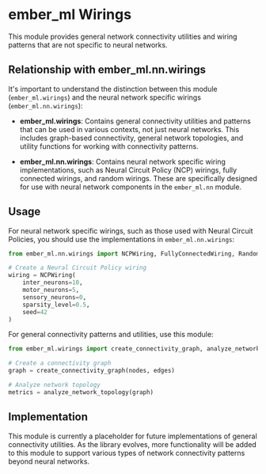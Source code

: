 # ember_ml Wirings

This module provides general network connectivity utilities and wiring patterns that are not specific to neural networks.

## Relationship with ember_ml.nn.wirings

It's important to understand the distinction between this module (`ember_ml.wirings`) and the neural network specific wirings (`ember_ml.nn.wirings`):

- **ember_ml.wirings**: Contains general connectivity utilities and patterns that can be used in various contexts, not just neural networks. This includes graph-based connectivity, general network topologies, and utility functions for working with connectivity patterns.

- **ember_ml.nn.wirings**: Contains neural network specific wiring implementations, such as Neural Circuit Policy (NCP) wirings, fully connected wirings, and random wirings. These are specifically designed for use with neural network components in the `ember_ml.nn` module.

## Usage

For neural network specific wirings, such as those used with Neural Circuit Policies, you should use the implementations in `ember_ml.nn.wirings`:

```python
from ember_ml.nn.wirings import NCPWiring, FullyConnectedWiring, RandomWiring

# Create a Neural Circuit Policy wiring
wiring = NCPWiring(
    inter_neurons=10,
    motor_neurons=5,
    sensory_neurons=0,
    sparsity_level=0.5,
    seed=42
)
```

For general connectivity patterns and utilities, use this module:

```python
from ember_ml.wirings import create_connectivity_graph, analyze_network_topology

# Create a connectivity graph
graph = create_connectivity_graph(nodes, edges)

# Analyze network topology
metrics = analyze_network_topology(graph)
```

## Implementation

This module is currently a placeholder for future implementations of general connectivity utilities. As the library evolves, more functionality will be added to this module to support various types of network connectivity patterns beyond neural networks.